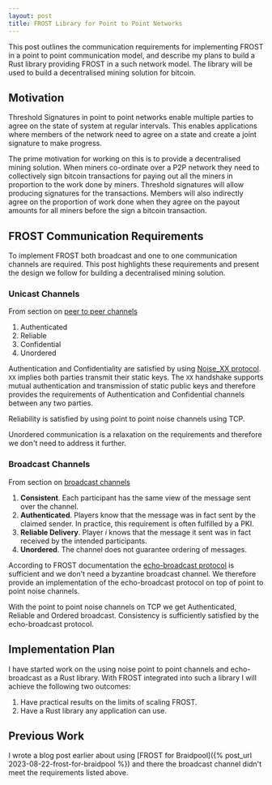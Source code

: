 ```yaml
---
layout: post
title: FROST Library for Point to Point Networks
---
```


This post outlines the communication requirements for implementing
FROST in a point to point communication model, and describe my plans
to build a Rust library providing FROST in a such network model. The
library will be used to build a decentralised mining solution for
bitcoin.

## Motivation

Threshold Signatures in point to point networks enable multiple
parties to agree on the state of system at regular intervals. This
enables applications where members of the network need to agree on a
state and create a joint signature to make progress.

The prime motivation for working on this is to provide a decentralised
mining solution. When miners co-ordinate over a P2P network they need
to collectively sign bitcoin transactions for paying out all the
miners in proportion to the work done by miners. Threshold signatures
will allow producing signatures for the transactions. Members will
also indirectly agree on the proportion of work done when they agree
on the payout amounts for all miners before the sign a bitcoin
transaction.

## FROST Communication Requirements

To implement FROST both broadcast and one to one communication
channels are required. This post highlights these requirements and
present the design we follow for building a decentralised mining
solution.

### Unicast Channels

From section on [peer to peer
channels](https://frost.zfnd.org/terminology.html#peer-to-peer-channel)

1. Authenticated
1. Reliable
1. Confidential
1. Unordered

Authentication and Confidentiality are satisfied by using [Noise_XX
protocol](https://noiseprotocol.org/noise.html). `XX` implies both
parties transmit their static keys. The `XX` handshake supports mutual
authentication and transmission of static public keys and therefore
provides the requirements of Authentication and Confidential channels
between any two parties.

Reliability is satisfied by using point to point noise channels using
TCP.

Unordered communication is a relaxation on the requirements and
therefore we don't need to address it further.

### Broadcast Channels

From section on [broadcast
channels](https://frost.zfnd.org/terminology.html#broadcast-channel)

1. **Consistent**. Each participant has the same view of the message
   sent over the channel.
2. **Authenticated**. Players know that the message was in fact sent
   by the claimed sender. In practice, this requirement is often
   fulfilled by a PKI.
3. **Reliable Delivery**. Player $i$ knows that the message it sent
   was in fact received by the intended participants.
4. **Unordered**. The channel does not guarantee ordering of messages.

According to FROST documentation the [echo-broadcast
protocol](https://eprint.iacr.org/2002/040) is sufficient and we don't
need a byzantine broadcast channel. We therefore provide an
implementation of the echo-broadcast protocol on top of point to point
noise channels.

With the point to point noise channels on TCP we get Authenticated,
Reliable and Ordered broadcast. Consistency is sufficiently satisfied
by the echo-broadcast protocol.

## Implementation Plan

I have started work on the using noise point to point channels and
echo-broadcast as a Rust library. With FROST integrated into such a
library I will achieve the following two outcomes:

1. Have practical results on the limits of scaling FROST.
1. Have a Rust library any application can use.

## Previous Work

I wrote a blog post earlier about using [FROST for Braidpool]({%
post_url 2023-08-22-frost-for-braidpool %}) and there the broadcast
channel didn't meet the requirements listed above.
